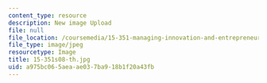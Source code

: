 ```yaml
---
content_type: resource
description: New image Upload
file: null
file_location: /coursemedia/15-351-managing-innovation-and-entrepreneurship-spring-2008/a975bc065aeaae037ba918b1f20a43fb_15-351s08-th.jpg
file_type: image/jpeg
resourcetype: Image
title: 15-351s08-th.jpg
uid: a975bc06-5aea-ae03-7ba9-18b1f20a43fb
---
```

